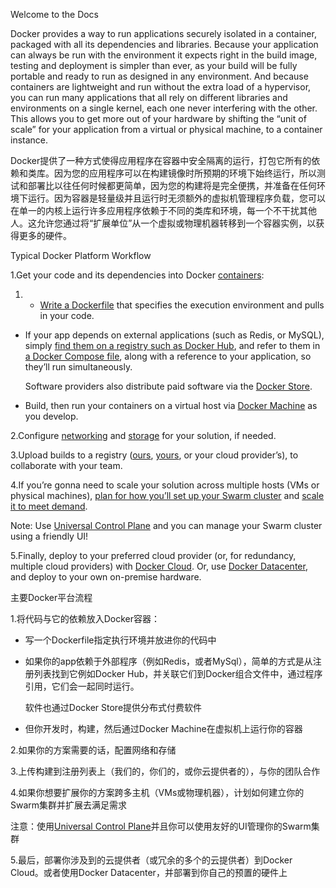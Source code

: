 Welcome to the Docs

Docker provides a way to run applications securely isolated in a container, packaged with all its dependencies and libraries. Because your application can always be run with the environment it expects right in the build image, testing and deployment is simpler than ever, as your build will be fully portable and ready to run as designed in any environment. And because containers are lightweight and run without the extra load of a hypervisor, you can run many applications that all rely on different libraries and environments on a single kernel, each one never interfering with the other. This allows you to get more out of your hardware by shifting the “unit of scale” for your application from a virtual or physical machine, to a container instance.

Docker提供了一种方式使得应用程序在容器中安全隔离的运行，打包它所有的依赖和类库。因为您的应用程序可以在构建镜像时所预期的环境下始终运行，所以测试和部署比以往任何时候都更简单，因为您的构建将是完全便携，并准备在任何环境下运行。因为容器是轻量级并且运行时无须额外的虚拟机管理程序负载，您可以在单一的内核上运行许多应用程序依赖于不同的类库和环境，每一个不干扰其他人。这允许您通过将“扩展单位”从一个虚拟或物理机器转移到一个容器实例，以获得更多的硬件。

Typical Docker Platform Workflow

1.Get your code and its dependencies into Docker [containers](https://docs.docker.com/engine/getstarted/step_two/):

1. * [Write a Dockerfile](https://docs.docker.com/engine/getstarted/step_four/) that specifies the execution environment and pulls in your code.

  * If your app depends on external applications \(such as Redis, or MySQL\), simply [find them on a registry such as Docker Hub](https://docs.docker.com/docker-hub/repos/), and refer to them in [a Docker Compose file](https://docs.docker.com/compose/overview/), along with a reference to your application, so they’ll run simultaneously.

    Software providers also distribute paid software via the [Docker Store](https://store.docker.com/).

  * Build, then run your containers on a virtual host via [Docker Machine](https://docs.docker.com/machine/overview/) as you develop.



2.Configure [networking](https://docs.docker.com/engine/tutorials/networkingcontainers/) and [storage](https://docs.docker.com/engine/tutorials/dockervolumes/) for your solution, if needed.

3.Upload builds to a registry \([ours](https://docs.docker.com/engine/tutorials/dockerrepos/), [yours](https://docs.docker.com/docker-trusted-registry/), or your cloud provider’s\), to collaborate with your team.

4.If you’re gonna need to scale your solution across multiple hosts \(VMs or physical machines\), [plan for how you’ll set up your Swarm cluster](https://docs.docker.com/engine/swarm/key-concepts/) and [scale it to meet demand](https://docs.docker.com/engine/swarm/swarm-tutorial/).

Note: Use [Universal Control Plane](https://docs.docker.com/ucp/overview/) and you can manage your Swarm cluster using a friendly UI!

5.Finally, deploy to your preferred cloud provider \(or, for redundancy, multiple cloud providers\) with [Docker Cloud](https://docs.docker.com/docker-cloud/overview/). Or, use [Docker Datacenter](https://www.docker.com/products/docker-datacenter), and deploy to your own on-premise hardware.

主要Docker平台流程

1.将代码与它的依赖放入Docker容器：

* 写一个Dockerfile指定执行环境并放进你的代码中

* 如果你的app依赖于外部程序（例如Redis，或者MySql），简单的方式是从注册列表找到它例如Docker Hub，并关联它们到Docker组合文件中，通过程序引用，它们会一起同时运行。

  软件也通过Docker Store提供分布式付费软件

* 但你开发时，构建，然后通过Docker Machine在虚拟机上运行你的容器


2.如果你的方案需要的话，配置网络和存储

3.上传构建到注册列表上（我们的，你们的，或你云提供者的），与你的团队合作

4.如果你想要扩展你的方案跨多主机（VMs或物理机器），计划如何建立你的Swarm集群并扩展去满足需求

注意：使用[Universal Control Plane](https://docs.docker.com/ucp/overview/)并且你可以使用友好的UI管理你的Swarm集群

5.最后，部署你涉及到的云提供者（或冗余的多个的云提供者）到Docker Cloud。或者使用Docker Datacenter，并部署到你自己的预置的硬件上

